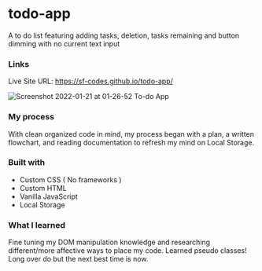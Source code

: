 # todo-app
A to do list featuring adding tasks, deletion, tasks remaining and button dimming with no current text input

### Links
Live Site URL: https://sf-codes.github.io/todo-app/

![Screenshot 2022-01-21 at 01-26-52 To-do App ](https://user-images.githubusercontent.com/82302032/150477391-dff79579-3f1a-4d80-9ecc-67ef034cdf2d.png)


### My process
With clean organized code in mind, my process began with a plan, a written flowchart, and reading documentation to 
refresh my mind on Local Storage.


### Built with

- Custom CSS ( No frameworks )
- Custom HTML
- Vanilla JavaScript
- Local Storage


### What I learned

Fine tuning my DOM manipulation knowledge and researching different/more affective ways to place my code. 
Learned pseudo classes! Long over do but the next best time is now.

